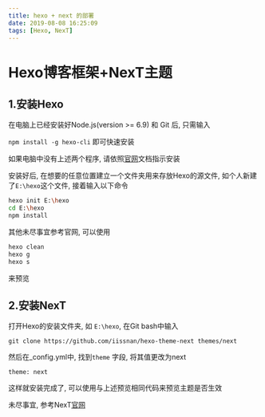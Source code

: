 ```yaml
---
title: hexo + next 的部署
date: 2019-08-08 16:25:09
tags: [Hexo, NexT]
---
```


# Hexo博客框架+NexT主题

## 1.安装Hexo

在电脑上已经安装好Node.js(version >= 6.9) 和 Git 后, 只需输入

`npm install -g hexo-cli` 即可快速安装

如果电脑中没有上述两个程序, 请依照[官网](https://hexo.io/zh-cn/docs/)文档指示安装

<!-- more -->

安装好后, 在想要的任意位置建立一个文件夹用来存放Hexo的源文件, 如个人新建了`E:\hexo`这个文件, 接着输入以下命令

```bash
hexo init E:\hexo
cd E:\hexo
npm install
```

其他未尽事宜参考官网, 可以使用

```bash
hexo clean
hexo g
hexo s
```

来预览

## 2.安装NexT

打开Hexo的安装文件夹, 如 `E:\hexo`, 在Git bash中输入

`git clone https://github.com/iissnan/hexo-theme-next themes/next`

然后在_config.yml中, 找到`theme` 字段, 将其值更改为next

`theme: next`

这样就安装完成了,  可以使用与上述预览相同代码来预览主题是否生效

未尽事宜, 参考NexT[官网](https://theme-next.iissnan.com/getting-started.html)

